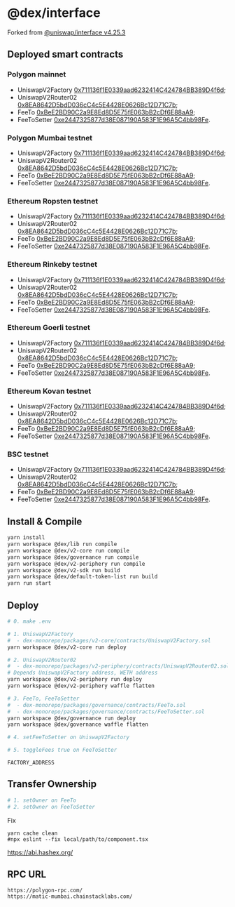 # @dex/interface
Forked from
[@uniswap/interface v4.25.3](https://github.com/Uniswap/interface/tree/642a4177d8f589bbd5e0eeec3780222b59db9c30)

## Deployed smart contracts
### Polygon mainnet
  - UniswapV2Factory [0x711136f1E0339aad6232414C424784BB389D4f6d](https://polygonscan.com/address/0x711136f1e0339aad6232414c424784bb389d4f6d);
  - UniswapV2Router02 [0x8EA8642D5bdD036cC4c5E4428E0626Bc12D71C7b](https://polygonscan.com/address/0x8EA8642D5bdD036cC4c5E4428E0626Bc12D71C7b);
  - FeeTo [0xBeE2BD90C2a9E8Ed8D5E75fE063bB2cDf6E88aA9](https://polygonscan.com/address/0xBeE2BD90C2a9E8Ed8D5E75fE063bB2cDf6E88aA9);
  - FeeToSetter [0xe2447325877d38E087190A583F1E96A5C4bb98Fe](https://polygonscan.com/address/0xe2447325877d38E087190A583F1E96A5C4bb98Fe).

### Polygon Mumbai testnet
  - UniswapV2Factory [0x711136f1E0339aad6232414C424784BB389D4f6d](https://mumbai.polygonscan.com/address/0x711136f1E0339aad6232414C424784BB389D4f6d);
  - UniswapV2Router02 [0x8EA8642D5bdD036cC4c5E4428E0626Bc12D71C7b](https://mumbai.polygonscan.com/address/0x8EA8642D5bdD036cC4c5E4428E0626Bc12D71C7b);
  - FeeTo [0xBeE2BD90C2a9E8Ed8D5E75fE063bB2cDf6E88aA9](https://mumbai.polygonscan.com/address/0xBeE2BD90C2a9E8Ed8D5E75fE063bB2cDf6E88aA9);
  - FeeToSetter [0xe2447325877d38E087190A583F1E96A5C4bb98Fe](https://mumbai.polygonscan.com/address/0xe2447325877d38E087190A583F1E96A5C4bb98Fe).

### Ethereum Ropsten testnet
  - UniswapV2Factory [0x711136f1E0339aad6232414C424784BB389D4f6d](https://ropsten.etherscan.io/address/0x711136f1E0339aad6232414C424784BB389D4f6d);
  - UniswapV2Router02 [0x8EA8642D5bdD036cC4c5E4428E0626Bc12D71C7b](https://ropsten.etherscan.io/address/0x8EA8642D5bdD036cC4c5E4428E0626Bc12D71C7b);
  - FeeTo [0xBeE2BD90C2a9E8Ed8D5E75fE063bB2cDf6E88aA9](https://ropsten.etherscan.io/address/0xBeE2BD90C2a9E8Ed8D5E75fE063bB2cDf6E88aA9);
  - FeeToSetter [0xe2447325877d38E087190A583F1E96A5C4bb98Fe](https://ropsten.etherscan.io/address/0xe2447325877d38E087190A583F1E96A5C4bb98Fe).

### Ethereum Rinkeby testnet
  - UniswapV2Factory [0x711136f1E0339aad6232414C424784BB389D4f6d](https://rinkeby.etherscan.io/address/0x711136f1E0339aad6232414C424784BB389D4f6d);
  - UniswapV2Router02 [0x8EA8642D5bdD036cC4c5E4428E0626Bc12D71C7b](https://rinkeby.etherscan.io/address/0x8EA8642D5bdD036cC4c5E4428E0626Bc12D71C7b);
  - FeeTo [0xBeE2BD90C2a9E8Ed8D5E75fE063bB2cDf6E88aA9](https://rinkeby.etherscan.io/address/0xBeE2BD90C2a9E8Ed8D5E75fE063bB2cDf6E88aA9);
  - FeeToSetter [0xe2447325877d38E087190A583F1E96A5C4bb98Fe](https://rinkeby.etherscan.io/address/0xe2447325877d38E087190A583F1E96A5C4bb98Fe).

### Ethereum Goerli testnet
  - UniswapV2Factory [0x711136f1E0339aad6232414C424784BB389D4f6d](https://goerli.etherscan.io/address/0x711136f1E0339aad6232414C424784BB389D4f6d);
  - UniswapV2Router02 [0x8EA8642D5bdD036cC4c5E4428E0626Bc12D71C7b](https://goerli.etherscan.io/address/0x8EA8642D5bdD036cC4c5E4428E0626Bc12D71C7b);
  - FeeTo [0xBeE2BD90C2a9E8Ed8D5E75fE063bB2cDf6E88aA9](https://goerli.etherscan.io/address/0xBeE2BD90C2a9E8Ed8D5E75fE063bB2cDf6E88aA9);
  - FeeToSetter [0xe2447325877d38E087190A583F1E96A5C4bb98Fe](https://goerli.etherscan.io/address/0xe2447325877d38E087190A583F1E96A5C4bb98Fe).

### Ethereum Kovan testnet
  - UniswapV2Factory [0x711136f1E0339aad6232414C424784BB389D4f6d](https://kovan.etherscan.io/address/0x711136f1E0339aad6232414C424784BB389D4f6d);
  - UniswapV2Router02 [0x8EA8642D5bdD036cC4c5E4428E0626Bc12D71C7b](https://kovan.etherscan.io/address/0x8EA8642D5bdD036cC4c5E4428E0626Bc12D71C7b);
  - FeeTo [0xBeE2BD90C2a9E8Ed8D5E75fE063bB2cDf6E88aA9](https://kovan.etherscan.io/address/0xBeE2BD90C2a9E8Ed8D5E75fE063bB2cDf6E88aA9);
  - FeeToSetter [0xe2447325877d38E087190A583F1E96A5C4bb98Fe](https://kovan.etherscan.io/address/0xe2447325877d38E087190A583F1E96A5C4bb98Fe).

### BSC testnet
  - UniswapV2Factory [0x711136f1E0339aad6232414C424784BB389D4f6d](https://testnet.bscscan.com/address/0x711136f1E0339aad6232414C424784BB389D4f6d);
  - UniswapV2Router02 [0x8EA8642D5bdD036cC4c5E4428E0626Bc12D71C7b](https://testnet.bscscan.com/address/0x8EA8642D5bdD036cC4c5E4428E0626Bc12D71C7b);
  - FeeTo [0xBeE2BD90C2a9E8Ed8D5E75fE063bB2cDf6E88aA9](https://testnet.bscscan.com/address/0xBeE2BD90C2a9E8Ed8D5E75fE063bB2cDf6E88aA9);
  - FeeToSetter [0xe2447325877d38E087190A583F1E96A5C4bb98Fe](https://testnet.bscscan.com/address/0xe2447325877d38E087190A583F1E96A5C4bb98Fe).

## Install & Compile
```bash
yarn install
yarn workspace @dex/lib run compile
yarn workspace @dex/v2-core run compile
yarn workspace @dex/governance run compile
yarn workspace @dex/v2-periphery run compile
yarn workspace @dex/v2-sdk run build
yarn workspace @dex/default-token-list run build
yarn run start
```

## Deploy
```bash
# 0. make .env

# 1. UniswapV2Factory
#  - dex-monorepo/packages/v2-core/contracts/UniswapV2Factory.sol
yarn workspace @dex/v2-core run deploy

# 2. UniswapV2Router02
#  - dex-monorepo/packages/v2-periphery/contracts/UniswapV2Router02.sol
# Depends UniswapV2Factory address, WETH address
yarn workspace @dex/v2-periphery run deploy
yarn workspace @dex/v2-periphery waffle flatten

# 3. FeeTo, FeeToSetter
#  - dex-monorepo/packages/governance/contracts/FeeTo.sol
#  - dex-monorepo/packages/governance/contracts/FeeToSetter.sol
yarn workspace @dex/governance run deploy
yarn workspace @dex/governance waffle flatten

# 4. setFeeToSetter on UniswapV2Factory

# 5. toggleFees true on FeeToSetter
```

```
FACTORY_ADDRESS
```

## Transfer Ownership
```bash
# 1. setOwner on FeeTo
# 2. setOwner on FeeToSetter
```

Fix
```
yarn cache clean
#npx eslint --fix local/path/to/component.tsx
```

https://abi.hashex.org/

## RPC URL
```
https://polygon-rpc.com/
https://matic-mumbai.chainstacklabs.com/
```
